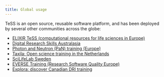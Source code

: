 ```yaml
--- 
title: Global usage
---
```


TeSS is an open source, reusable software platform, and has been
deployed by several other communities across the globe:

- [ELIXIR TeSS (computational resources for life sciences in Europe)](https://tess.elixir-europe.org/)
- [Digital Research Skills Australasia](https://dresa.org.au/)
- [Photon and Neutron (PaN) training (Europe)](https://pan-training.eu/)
- [Taxila: Open science training in the Netherlands](https://taxila.nl)
- [SciLifeLab Sweden](https://training.scilifelab.se/)
- [EVERSE Training (Research Software Quality Europe)](https://everse-training.app.cern.ch/)
- [Explora: discover Canadian DRI training](https://explora.alliancecan.ca/)

